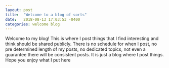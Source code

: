 ```yaml
---
layout: post
title:  "Welcome to a blog of sorts"
date:   2018-08-13 17:03:53 -0400
categories: welcome blog
---
```

Welcome to my blog! This is where I post things that I find interesting and think should be shared publicly. There is no schedule for when I post, no pre determined length of my posts, no dedicated topics, not even a guarantee there will be consistent posts. It is just a blog where I post things. Hope you enjoy what I put here
